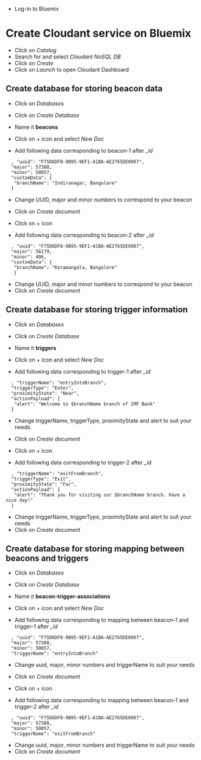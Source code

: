 - Log-in to Bluemix

# Create Cloudant service on Bluemix
- Click on *Catalog*
- Search for and select *Cloudant NoSQL DB*
- Click on *Create*
- Click on *Launch* to open Cloudant Dashboard

## Create database for storing beacon data
- Click on *Databases*
- Click on *Create Database*
- Name it **beacons**

- Click on + icon and select *New Doc*
- Add following data corresponding to beacon-1 after *_id*
```
  , "uuid": "F75D6DF0-9B95-9EF1-A1BA-AE2765DE0987",
  "major": 57388,
  "minor": 50057,
  "customData": {
   "branchName": "Indiranagar, Bangalore"
  }
```
- Change UUID, major and minor numbers to correspond to your beacon
- Click on *Create document*

- Click on + icon
- Add following data corresponding to beacon-2 after *_id*
```
  , "uuid": "F75D6DF0-9B95-9EF1-A1BA-AE2765DE0987",
  "major": 56179,
  "minor": 406,
  "customData": {
   "branchName": "Koramangala, Bangalore"
   }
```
- Change UUID, major and minor numbers to correspond to your beacon
- Click on *Create document*


## Create database for storing trigger information
- Click on *Databases*
- Click on *Create Database*
- Name it **triggers**

- Click on + icon and select *New Doc*
- Add following data corresponding to trigger-1 after *_id*
```
  , "triggerName": "entryIntoBranch",
  "triggerType": "Enter",
  "proximityState": "Near",
  "actionPayload": {
   "alert": "Welcome to $branchName branch of IMF Bank"
  }
```
- Change triggerName, triggerType, proximityState and alert to suit your needs
- Click on *Create document*

- Click on + icon
- Add following data corresponding to trigger-2 after *_id*
```
  , "triggerName": "exitFromBranch",
  "triggerType": "Exit",
  "proximityState": "Far",
  "actionPayload": {
   "alert": "Thank you for visiting our $branchName branch. Have a nice day!"
  }
```
- Change triggerName, triggerType, proximityState and alert to suit your needs
- Click on *Create document*

## Create database for storing mapping between beacons and triggers
- Click on *Databases*
- Click on *Create Database*
- Name it **beacon-trigger-associations**

- Click on + icon and select *New Doc*
- Add following data corresponding to mapping between beacon-1 and trigger-1 after *_id*
```
  , "uuid": "F75D6DF0-9B95-9EF1-A1BA-AE2765DE0987",
  "major": 57388,
  "minor": 50057,
  "triggerName": "entryIntoBranch"
```
- Change uuid, major, minor numbers and triggerName to suit your needs
- Click on *Create document*

- Click on + icon
- Add following data corresponding to mapping between beacon-1 and trigger-2 after *_id*
```
  , "uuid": "F75D6DF0-9B95-9EF1-A1BA-AE2765DE0987",
  "major": 57388,
  "minor": 50057,
  "triggerName": "exitFromBranch"
```
- Change uuid, major, minor numbers and triggerName to suit your needs
- Click on *Create document*

